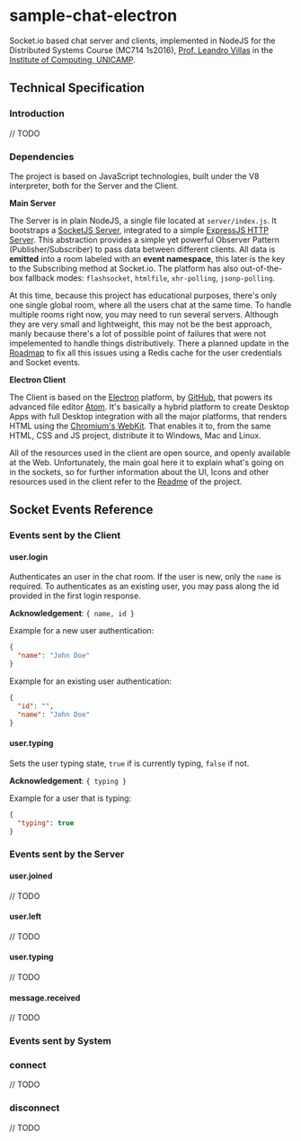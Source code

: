 sample-chat-electron
====================

Socket.io based chat server and clients, implemented in NodeJS for the Distributed Systems Course (MC714 1s2016), [Prof. Leandro Villas](http://wwww.ic.unicamp.br/~leandro) in the [Institute of Computing, UNICAMP](http://ic.unicamp.br/en).


## Technical Specification

### Introduction
// TODO

### Dependencies

The project is based on JavaScript technologies, built under the V8 interpreter, both for the Server and the Client.


**Main Server**

The Server is in plain NodeJS, a single file located at ```server/index.js```. It bootstraps a [SocketJS Server](http://socket.io), integrated to a simple [ExpressJS HTTP Server](http://expressjs.org). This abstraction provides a simple yet powerful Observer Pattern (Publisher/Subscriber) to pass data between different clients. All data is **emitted** into a room labeled with an **event namespace**, this later is the key to the Subscribing method at Socket.io. The platform has also out-of-the-box fallback modes: ```flashsocket```, ```htmlfile```,  ```xhr-polling```, ```jsonp-polling```.

At this time, because this project has educational purposes, there's only one single global room, where all the users chat at the same time. To handle multiple rooms right now, you may need to run several servers. Although they are very small and lightweight, this may not be the best approach, manly because there's a lot of possible point of failures that were not impelemented to handle things distributively. There a planned update in the [Roadmap](../README.md) to fix all this issues using a Redis cache for the user credentials and Socket events.


**Electron Client**

The Client is based on the [Electron](http://electron.atom.io) platform, by [GitHub](https://github.com), that powers its advanced file editor [Atom](https://atom.io). It's basically a hybrid platform to create Desktop Apps with full Desktop integration with all the major platforms, that renders HTML using the [Chromium's WebKit](http://chromium.org). That enables it to, from the same HTML, CSS and JS project, distribute it to Windows, Mac and Linux.

All of the resources used in the client are open source, and openly available at the Web. Unfortunately, the main goal here it to explain what's going on in the sockets, so for further information about the UI, Icons and other resources used in the client refer to the [Readme](../README.md) of the project.



## Socket Events Reference

### Events sent by the Client

#### user.login
Authenticates an user in the chat room. If the user is new, only the ```name``` is required. To authenticates as an existing user, you may pass along the id provided in the first login response.

**Acknowledgement**: ```{ name, id }```

Example for a new user authentication:
```json
{
  "name": "John Doe"
}
```

Example for an existing user authentication:
```json
{
  "id": "",
  "name": "John Doe"
}
```


#### user.typing
Sets the user typing state, ```true``` if is currently typing, ```false``` if not.

**Acknowledgement**: ```{ typing }```

Example for a user that is typing:
```json
{
  "typing": true
}
```


### Events sent by the Server


#### user.joined
// TODO


#### user.left
// TODO


#### user.typing
// TODO


#### message.received
// TODO


### Events sent by System

### connect
// TODO

### disconnect
// TODO

